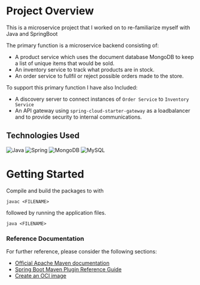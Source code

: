 <!-- # Read Me First
The following was discovered as part of building this project:

* The original package name 'lan.home.dev.microservice-new' is invalid and this project uses 'lan.home.dev.microservicenew' instead. -->

# Project Overview

This is a microservice project that I worked on to re-familiarize myself with Java and SpringBoot

The primary function is a microservice backend consisting of:
- A product service which uses the document database MongoDB to keep a list of unique items that would be sold.
- An inventory service to track what products are in stock.
- An order service to fullfil or reject possible orders made to the store.

To support this primary function I have also Included:
- A discovery server to connect instances of ```Order Service``` to ```Inventory Service```
- An API gateway using ```spring-cloud-starter-gateway``` as a loadbalancer and to provide security to internal communications.
<!-- - To Finish Writing when I add more -->

## Technologies Used <!--Add as you go -->
![Java](https://img.shields.io/badge/java-%23ED8B00.svg?style=for-the-badge&logo=openjdk&logoColor=white)
![Spring](https://img.shields.io/badge/spring-%236DB33F.svg?style=for-the-badge&logo=spring&logoColor=white)
![MongoDB](https://img.shields.io/badge/MongoDB-%234ea94b.svg?style=for-the-badge&logo=mongodb&logoColor=white)
![MySQL](https://img.shields.io/badge/mysql-4479A1.svg?style=for-the-badge&logo=mysql&logoColor=white)

# Getting Started <!--Change as you go -->
<!-- V1 -->
Compile and build the packages to with

```javac <FILENAME>```

followed by running the application files.

```java <FILENAME>```

### Reference Documentation
For further reference, please consider the following sections:

* [Official Apache Maven documentation](https://maven.apache.org/guides/index.html)
* [Spring Boot Maven Plugin Reference Guide](https://docs.spring.io/spring-boot/docs/3.2.5/maven-plugin/reference/html/)
* [Create an OCI image](https://docs.spring.io/spring-boot/docs/3.2.5/maven-plugin/reference/html/#build-image)


